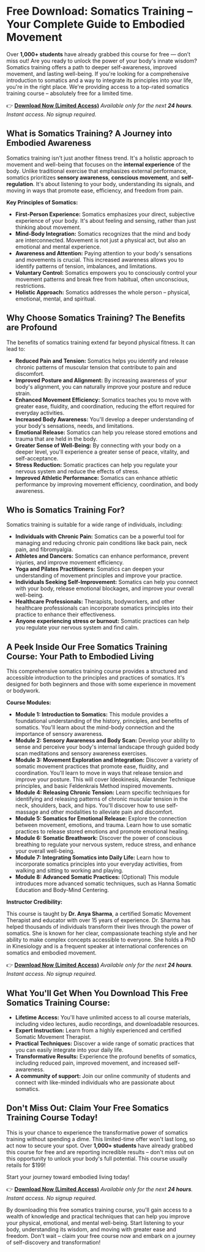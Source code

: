 # Free Download: Somatics Training – Your Complete Guide to Embodied Movement

Over **1,000+ students** have already grabbed this course for free — don’t miss out!
Are you ready to unlock the power of your body's innate wisdom? Somatics training offers a path to deeper self-awareness, improved movement, and lasting well-being. If you're looking for a comprehensive introduction to somatics and a way to integrate its principles into your life, you're in the right place. We're providing access to a top-rated somatics training course – absolutely free for a limited time.

👉 **[Download Now (Limited Access)](https://udemywork.com/somatics-training)**
_Available only for the next **24 hours**. Instant access. No signup required._

## What is Somatics Training? A Journey into Embodied Awareness

Somatics training isn't just another fitness trend. It's a holistic approach to movement and well-being that focuses on the **internal experience** of the body. Unlike traditional exercise that emphasizes external performance, somatics prioritizes **sensory awareness**, **conscious movement**, and **self-regulation**. It's about listening to your body, understanding its signals, and moving in ways that promote ease, efficiency, and freedom from pain.

**Key Principles of Somatics:**

*   **First-Person Experience:** Somatics emphasizes your direct, subjective experience of your body. It's about feeling and sensing, rather than just thinking about movement.
*   **Mind-Body Integration:** Somatics recognizes that the mind and body are interconnected. Movement is not just a physical act, but also an emotional and mental experience.
*   **Awareness and Attention:** Paying attention to your body's sensations and movements is crucial. This increased awareness allows you to identify patterns of tension, imbalances, and limitations.
*   **Voluntary Control:** Somatics empowers you to consciously control your movement patterns and break free from habitual, often unconscious, restrictions.
*   **Holistic Approach:** Somatics addresses the whole person – physical, emotional, mental, and spiritual.

## Why Choose Somatics Training? The Benefits are Profound

The benefits of somatics training extend far beyond physical fitness. It can lead to:

*   **Reduced Pain and Tension:** Somatics helps you identify and release chronic patterns of muscular tension that contribute to pain and discomfort.
*   **Improved Posture and Alignment:** By increasing awareness of your body's alignment, you can naturally improve your posture and reduce strain.
*   **Enhanced Movement Efficiency:** Somatics teaches you to move with greater ease, fluidity, and coordination, reducing the effort required for everyday activities.
*   **Increased Body Awareness:** You'll develop a deeper understanding of your body's sensations, needs, and limitations.
*   **Emotional Release:** Somatics can help you release stored emotions and trauma that are held in the body.
*   **Greater Sense of Well-Being:** By connecting with your body on a deeper level, you'll experience a greater sense of peace, vitality, and self-acceptance.
*   **Stress Reduction:** Somatic practices can help you regulate your nervous system and reduce the effects of stress.
*   **Improved Athletic Performance:** Somatics can enhance athletic performance by improving movement efficiency, coordination, and body awareness.

## Who is Somatics Training For?

Somatics training is suitable for a wide range of individuals, including:

*   **Individuals with Chronic Pain:** Somatics can be a powerful tool for managing and reducing chronic pain conditions like back pain, neck pain, and fibromyalgia.
*   **Athletes and Dancers:** Somatics can enhance performance, prevent injuries, and improve movement efficiency.
*   **Yoga and Pilates Practitioners:** Somatics can deepen your understanding of movement principles and improve your practice.
*   **Individuals Seeking Self-Improvement:** Somatics can help you connect with your body, release emotional blockages, and improve your overall well-being.
*   **Healthcare Professionals:** Therapists, bodyworkers, and other healthcare professionals can incorporate somatics principles into their practice to enhance their effectiveness.
*   **Anyone experiencing stress or burnout:** Somatic practices can help you regulate your nervous system and find calm.

## A Peek Inside Our Free Somatics Training Course: Your Path to Embodied Living

This comprehensive somatics training course provides a structured and accessible introduction to the principles and practices of somatics. It's designed for both beginners and those with some experience in movement or bodywork.

**Course Modules:**

*   **Module 1: Introduction to Somatics:** This module provides a foundational understanding of the history, principles, and benefits of somatics. You'll learn about the mind-body connection and the importance of sensory awareness.
*   **Module 2: Sensory Awareness and Body Scan:** Develop your ability to sense and perceive your body's internal landscape through guided body scan meditations and sensory awareness exercises.
*   **Module 3: Movement Exploration and Integration:** Discover a variety of somatic movement practices that promote ease, fluidity, and coordination. You'll learn to move in ways that release tension and improve your posture. This will cover Ideokinesis, Alexander Technique principles, and basic Feldenkrais Method inspired movements.
*   **Module 4: Releasing Chronic Tension:** Learn specific techniques for identifying and releasing patterns of chronic muscular tension in the neck, shoulders, back, and hips. You'll discover how to use self-massage and other modalities to alleviate pain and discomfort.
*   **Module 5: Somatics for Emotional Release:** Explore the connection between movement, emotions, and trauma. Learn how to use somatic practices to release stored emotions and promote emotional healing.
*   **Module 6: Somatic Breathwork:** Discover the power of conscious breathing to regulate your nervous system, reduce stress, and enhance your overall well-being.
*   **Module 7: Integrating Somatics into Daily Life:** Learn how to incorporate somatics principles into your everyday activities, from walking and sitting to working and playing.
*   **Module 8: Advanced Somatic Practices:** (Optional) This module introduces more advanced somatic techniques, such as Hanna Somatic Education and Body-Mind Centering.

**Instructor Credibility:**

This course is taught by **Dr. Anya Sharma**, a certified Somatic Movement Therapist and educator with over 15 years of experience. Dr. Sharma has helped thousands of individuals transform their lives through the power of somatics. She is known for her clear, compassionate teaching style and her ability to make complex concepts accessible to everyone. She holds a PhD in Kinesiology and is a frequent speaker at international conferences on somatics and embodied movement.

👉 **[Download Now (Limited Access)](https://udemywork.com/somatics-training)**
_Available only for the next **24 hours**. Instant access. No signup required._

## What You'll Get When You Download This Free Somatics Training Course:

*   **Lifetime Access:** You'll have unlimited access to all course materials, including video lectures, audio recordings, and downloadable resources.
*   **Expert Instruction:** Learn from a highly experienced and certified Somatic Movement Therapist.
*   **Practical Techniques:** Discover a wide range of somatic practices that you can easily integrate into your daily life.
*   **Transformative Results:** Experience the profound benefits of somatics, including reduced pain, improved movement, and increased self-awareness.
*   **A community of support:** Join our online community of students and connect with like-minded individuals who are passionate about somatics.

## Don't Miss Out: Claim Your Free Somatics Training Course Today!

This is your chance to experience the transformative power of somatics training without spending a dime. This limited-time offer won't last long, so act now to secure your spot. Over **1,000+ students** have already grabbed this course for free and are reporting incredible results – don't miss out on this opportunity to unlock your body's full potential. This course usually retails for $199!

Start your journey toward embodied living today!

👉 **[Download Now (Limited Access)](https://udemywork.com/somatics-training)**
_Available only for the next **24 hours**. Instant access. No signup required._

By downloading this free somatics training course, you'll gain access to a wealth of knowledge and practical techniques that can help you improve your physical, emotional, and mental well-being. Start listening to your body, understanding its wisdom, and moving with greater ease and freedom. Don't wait – claim your free course now and embark on a journey of self-discovery and transformation!
